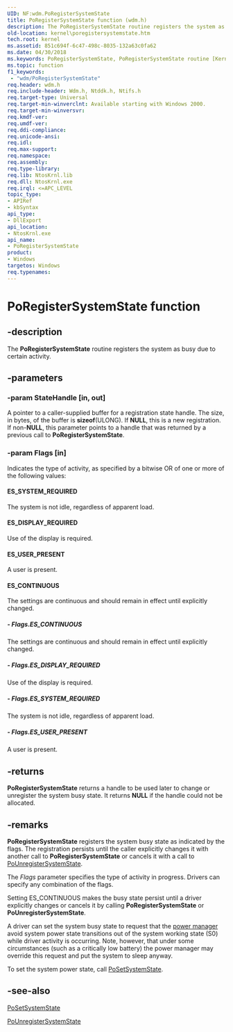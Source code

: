 ```yaml
---
UID: NF:wdm.PoRegisterSystemState
title: PoRegisterSystemState function (wdm.h)
description: The PoRegisterSystemState routine registers the system as busy due to certain activity.
old-location: kernel\poregistersystemstate.htm
tech.root: kernel
ms.assetid: 851c694f-6c47-498c-8035-132a63c0fa62
ms.date: 04/30/2018
ms.keywords: PoRegisterSystemState, PoRegisterSystemState routine [Kernel-Mode Driver Architecture], kernel.poregistersystemstate, portn_477a2d72-00f7-45a1-b7ca-504b741c5fe0.xml, wdm/PoRegisterSystemState
ms.topic: function
f1_keywords:
 - "wdm/PoRegisterSystemState"
req.header: wdm.h
req.include-header: Wdm.h, Ntddk.h, Ntifs.h
req.target-type: Universal
req.target-min-winverclnt: Available starting with Windows 2000.
req.target-min-winversvr: 
req.kmdf-ver: 
req.umdf-ver: 
req.ddi-compliance: 
req.unicode-ansi: 
req.idl: 
req.max-support: 
req.namespace: 
req.assembly: 
req.type-library: 
req.lib: NtosKrnl.lib
req.dll: NtosKrnl.exe
req.irql: <=APC_LEVEL
topic_type:
- APIRef
- kbSyntax
api_type:
- DllExport
api_location:
- NtosKrnl.exe
api_name:
- PoRegisterSystemState
product:
- Windows
targetos: Windows
req.typenames: 
---
```


# PoRegisterSystemState function


## -description


The <b>PoRegisterSystemState</b> routine registers the system as busy due to certain activity.


## -parameters




### -param StateHandle [in, out]

A pointer to a caller-supplied buffer for a registration state handle. The size, in bytes, of the buffer is <b>sizeof</b>(ULONG). If <b>NULL</b>, this is a new registration. If non-<b>NULL</b>, this parameter points to a handle that was returned by a previous call to <b>PoRegisterSystemState</b>.


### -param Flags [in]

Indicates the type of activity, as specified by a bitwise OR of one or more of the following values:





#### ES_SYSTEM_REQUIRED

The system is not idle, regardless of apparent load.



#### ES_DISPLAY_REQUIRED

Use of the display is required.



#### ES_USER_PRESENT

A user is present.



#### ES_CONTINUOUS

The settings are continuous and should remain in effect until explicitly changed.


##### - Flags.ES_CONTINUOUS

The settings are continuous and should remain in effect until explicitly changed.


##### - Flags.ES_DISPLAY_REQUIRED

Use of the display is required.


##### - Flags.ES_SYSTEM_REQUIRED

The system is not idle, regardless of apparent load.


##### - Flags.ES_USER_PRESENT

A user is present.


## -returns



<b>PoRegisterSystemState</b> returns a handle to be used later to change or unregister the system busy state. It returns <b>NULL</b> if the handle could not be allocated.




## -remarks



<b>PoRegisterSystemState</b> registers the system busy state as indicated by the flags. The registration persists until the caller explicitly changes it with another call to <b>PoRegisterSystemState</b> or cancels it with a call to <a href="https://docs.microsoft.com/windows-hardware/drivers/ddi/ntifs/nf-ntifs-pounregistersystemstate">PoUnregisterSystemState</a>.

The <i>Flags</i> parameter specifies the type of activity in progress. Drivers can specify any combination of the flags.

Setting ES_CONTINUOUS makes the busy state persist until a driver explicitly changes or cancels it by calling <b>PoRegisterSystemState</b> or <b>PoUnregisterSystemState</b>.

A driver can set the system busy state to request that the <a href="https://docs.microsoft.com/windows-hardware/drivers/kernel/power-manager">power manager</a> avoid system power state transitions out of the system working state (S0) while driver activity is occurring. Note, however, that under some circumstances (such as a critically low battery) the power manager may override this request and put the system to sleep anyway.

To set the system power state, call <a href="https://docs.microsoft.com/windows-hardware/drivers/ddi/wdm/nf-wdm-posetsystemstate">PoSetSystemState</a>.




## -see-also




<a href="https://docs.microsoft.com/windows-hardware/drivers/ddi/wdm/nf-wdm-posetsystemstate">PoSetSystemState</a>



<a href="https://docs.microsoft.com/windows-hardware/drivers/ddi/ntifs/nf-ntifs-pounregistersystemstate">PoUnregisterSystemState</a>
 

 

